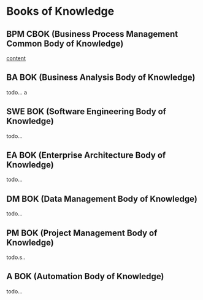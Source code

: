 # Books of Knowledge

## BPM CBOK (Business Process Management Common Body of Knowledge)
[content](bpm_cbok.md)

## BA BOK (Business Analysis Body of Knowledge)
todo...
a
## SWE BOK (Software Engineering Body of Knowledge)
todo...

## EA BOK (Enterprise Architecture Body of Knowledge)
todo...

## DM BOK (Data Management Body of Knowledge)
todo...

## PM BOK (Project Management Body of Knowledge)
todo.s..

## A BOK (Automation Body of Knowledge)
todo...
